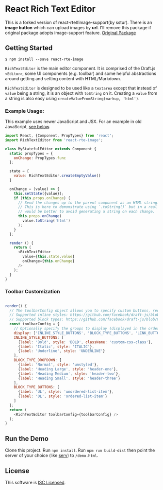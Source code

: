 # React Rich Text Editor

This is a forked version of react-rte#image-support(by sstur).
There is an **image button** which can upload images by **url**.
I'll remove this package if original package adopts image-support feature.
[Original Package](https://npmjs.com/package/react-rte)


## Getting Started

    $ npm install --save react-rte-image

`RichTextEditor` is the main editor component. It is comprised of the Draft.js `<Editor>`, some UI components (e.g. toolbar) and some helpful abstractions around getting and setting content with HTML/Markdown.

`RichTextEditor` is designed to be used like a `textarea` except that instead of `value` being a string, it is an object with `toString` on it. Creating a `value` from a string is also easy using `createValueFromString(markup, 'html')`.

### Example Usage:

This example uses newer JavaScript and JSX. For an example in old JavaScript, [see below](#example-with-es5-and-no-jsx).

```javascript
import React, {Component, PropTypes} from 'react';
import RichTextEditor from 'react-rte-image';

class MyStatefulEditor extends Component {
  static propTypes = {
    onChange: PropTypes.func
  };

  state = {
    value: RichTextEditor.createEmptyValue()
  }

  onChange = (value) => {
    this.setState({value});
    if (this.props.onChange) {
      // Send the changes up to the parent component as an HTML string.
      // This is here to demonstrate using `.toString()` but in a real app it
      // would be better to avoid generating a string on each change.
      this.props.onChange(
        value.toString('html')
      );
    }
  };

  render () {
    return (
      <RichTextEditor
        value={this.state.value}
        onChange={this.onChange}
      />
    );
  }
}
```


### Toolbar Customization

```javascript

render() {
  // The toolbarConfig object allows you to specify custom buttons, reorder buttons and to add custom css classes.
  // Supported inline styles: https://github.com/facebook/draft-js/blob/master/docs/Advanced-Topics-Inline-Styles.md
  // Supported block types: https://github.com/facebook/draft-js/blob/master/docs/Advanced-Topics-Custom-Block-Render.md#draft-default-block-render-map
  const toolbarConfig = {
    // Optionally specify the groups to display (displayed in the order listed).
    display: ['INLINE_STYLE_BUTTONS', 'BLOCK_TYPE_BUTTONS', 'LINK_BUTTONS', 'IMAGE_BUTTON', 'BLOCK_TYPE_DROPDOWN', 'HISTORY_BUTTONS'],
    INLINE_STYLE_BUTTONS: [
      {label: 'Bold', style: 'BOLD', className: 'custom-css-class'},
      {label: 'Italic', style: 'ITALIC'},
      {label: 'Underline', style: 'UNDERLINE'}
    ],
    BLOCK_TYPE_DROPDOWN: [
      {label: 'Normal', style: 'unstyled'},
      {label: 'Heading Large', style: 'header-one'},
      {label: 'Heading Medium', style: 'header-two'},
      {label: 'Heading Small', style: 'header-three'}
    ],
    BLOCK_TYPE_BUTTONS: [
      {label: 'UL', style: 'unordered-list-item'},
      {label: 'OL', style: 'ordered-list-item'}
    ]
  };
  return (
    <RichTextEditor toolbarConfig={toolbarConfig} />
  );
}

```

## Run the Demo
Clone this project. Run `npm install`. Run `npm run build-dist` then point the server of your choice (like [serv][serv]) to `/demo.html`.

## License

This software is [ISC Licensed](/LICENSE).


[ckeditor]: http://ckeditor.com/
[draft-js]: https://facebook.github.io/draft-js/
[immutablejs]: https://facebook.github.io/immutable-js/
[react-rte-demo]: https://react-rte.org/demo
[rte]: https://www.google.com/search?q=web+based+rich+text+editor
[serv]: https://www.npmjs.com/package/serv
[tinymce]: https://www.tinymce.com/
